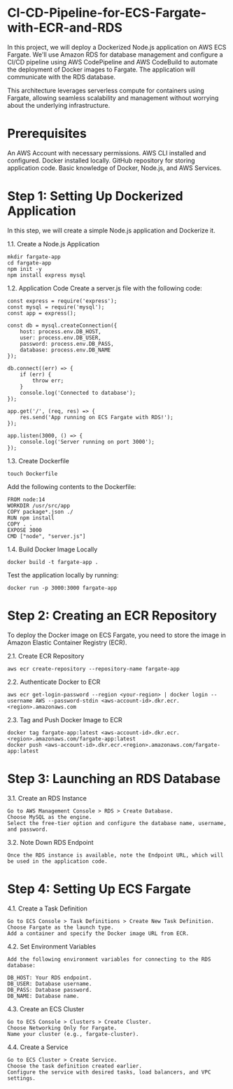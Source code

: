 # CI-CD-Pipeline-for-ECS-Fargate-with-ECR-and-RDS

In this project, we will deploy a Dockerized Node.js application on AWS ECS Fargate. We'll use Amazon RDS for database management and configure a CI/CD pipeline using AWS CodePipeline and AWS CodeBuild to automate the deployment of Docker images to Fargate. The application will communicate with the RDS database.

This architecture leverages serverless compute for containers using Fargate, allowing seamless scalability and management without worrying about the underlying infrastructure.

# Prerequisites
An AWS Account with necessary permissions.
AWS CLI installed and configured.
Docker installed locally.
GitHub repository for storing application code.
Basic knowledge of Docker, Node.js, and AWS Services.

# Step 1: Setting Up Dockerized Application
In this step, we will create a simple Node.js application and Dockerize it.

1.1. Create a Node.js Application
```
mkdir fargate-app
cd fargate-app
npm init -y
npm install express mysql
```
1.2. Application Code
Create a server.js file with the following code:
```
const express = require('express');
const mysql = require('mysql');
const app = express();

const db = mysql.createConnection({
    host: process.env.DB_HOST,
    user: process.env.DB_USER,
    password: process.env.DB_PASS,
    database: process.env.DB_NAME
});

db.connect((err) => {
    if (err) {
        throw err;
    }
    console.log('Connected to database');
});

app.get('/', (req, res) => {
    res.send('App running on ECS Fargate with RDS!');
});

app.listen(3000, () => {
    console.log('Server running on port 3000');
});
```
1.3. Create Dockerfile
```
touch Dockerfile
```
Add the following contents to the Dockerfile:
```
FROM node:14
WORKDIR /usr/src/app
COPY package*.json ./
RUN npm install
COPY . .
EXPOSE 3000
CMD ["node", "server.js"]
```
1.4. Build Docker Image Locally
```
docker build -t fargate-app .
```
Test the application locally by running:
```
docker run -p 3000:3000 fargate-app
```

# Step 2: Creating an ECR Repository
To deploy the Docker image on ECS Fargate, you need to store the image in Amazon Elastic Container Registry (ECR).

2.1. Create ECR Repository
```
aws ecr create-repository --repository-name fargate-app
```
2.2. Authenticate Docker to ECR
```
aws ecr get-login-password --region <your-region> | docker login --username AWS --password-stdin <aws-account-id>.dkr.ecr.<region>.amazonaws.com
```
2.3. Tag and Push Docker Image to ECR
```
docker tag fargate-app:latest <aws-account-id>.dkr.ecr.<region>.amazonaws.com/fargate-app:latest
docker push <aws-account-id>.dkr.ecr.<region>.amazonaws.com/fargate-app:latest
```

# Step 3: Launching an RDS Database
3.1. Create an RDS Instance
```
Go to AWS Management Console > RDS > Create Database.
Choose MySQL as the engine.
Select the free-tier option and configure the database name, username, and password.
```
3.2. Note Down RDS Endpoint
```
Once the RDS instance is available, note the Endpoint URL, which will be used in the application code.
```
# Step 4: Setting Up ECS Fargate
4.1. Create a Task Definition
```
Go to ECS Console > Task Definitions > Create New Task Definition.
Choose Fargate as the launch type.
Add a container and specify the Docker image URL from ECR.
```
4.2. Set Environment Variables
```
Add the following environment variables for connecting to the RDS database:

DB_HOST: Your RDS endpoint.
DB_USER: Database username.
DB_PASS: Database password.
DB_NAME: Database name.
```
4.3. Create an ECS Cluster
```
Go to ECS Console > Clusters > Create Cluster.
Choose Networking Only for Fargate.
Name your cluster (e.g., fargate-cluster).
```
4.4. Create a Service
```
Go to ECS Cluster > Create Service.
Choose the task definition created earlier.
Configure the service with desired tasks, load balancers, and VPC settings.
```
